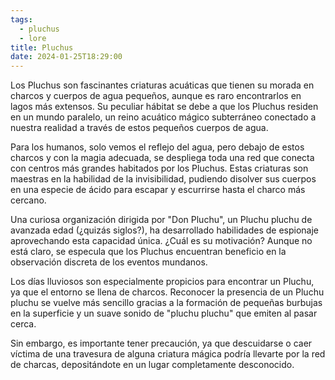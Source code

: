 ```yaml
---
tags:
  - pluchus
  - lore
title: Pluchus
date: 2024-01-25T18:29:00
---
```

Los Pluchus son fascinantes criaturas acuáticas que tienen su morada en charcos y cuerpos de agua pequeños, aunque es raro encontrarlos en lagos más extensos. Su peculiar hábitat se debe a que los Pluchus residen en un mundo paralelo, un reino acuático mágico subterráneo conectado a nuestra realidad a través de estos pequeños cuerpos de agua.

Para los humanos, solo vemos el reflejo del agua, pero debajo de estos charcos y con la magia adecuada, se despliega toda una red que conecta con centros más grandes habitados por los Pluchus. Estas criaturas son maestras en la habilidad de la invisibilidad, pudiendo disolver sus cuerpos en una especie de ácido para escapar y escurrirse hasta el charco más cercano.

Una curiosa organización dirigida por "Don Pluchu", un Pluchu pluchu de avanzada edad (¿quizás siglos?), ha desarrollado habilidades de espionaje aprovechando esta capacidad única. ¿Cuál es su motivación? Aunque no está claro, se especula que los Pluchus encuentran beneficio en la observación discreta de los eventos mundanos.

Los días lluviosos son especialmente propicios para encontrar un Pluchu, ya que el entorno se llena de charcos. Reconocer la presencia de un Pluchu pluchu se vuelve más sencillo gracias a la formación de pequeñas burbujas en la superficie y un suave sonido de "pluchu pluchu" que emiten al pasar cerca.

Sin embargo, es importante tener precaución, ya que descuidarse o caer víctima de una travesura de alguna criatura mágica podría llevarte por la red de charcas, depositándote en un lugar completamente desconocido.